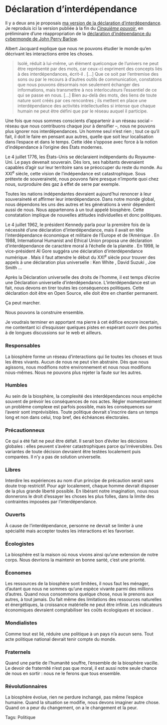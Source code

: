 # Déclaration d&#8217;interdépendance

Il y a deux ans je proposais [ma version de la déclaration d’interdépendance](http://blog.tcrouzet.com/2006/06/27/declaration-d%e2%80%99interdependance/). Je reproduis ici la version publiée à la fin du [*Cinquième pouvoir*](http://blog.tcrouzet.com/le-cinquieme-pouvoir/), en préliminaire d’une réappropriation de la [déclaration d’indépendance du cybermonde de John Perry Barlow](http://www.freescape.eu.org/eclat/1partie/Barlow/barlowtxt.html).<span id="more-2198"></span>

Albert Jacquard explique que nous ne pouvons étudier le monde qu’en décrivant les interactions entre les choses.

> Isolé, réduit à lui-même, un élément quelconque de l’univers ne peut être représenté par des mots, car ceux-ci expriment des concepts liés à des interdépendances, écrit-il . \[…\] Que ce soit par l’entremise des sons ou par le recours à d’autres outils de communication, constatons que nous pouvons désormais non seulement échanger des informations, mais transmettre à nos interlocuteurs l’essentiel de ce qui se passe en nous. \[…\] Bien au-delà des mots, des liens de toute nature sont créés par ces rencontres ; ils mettent en place une interdépendance des activités intellectuelles si intense que chaque humain ne peut être défini que par le réseau auquel il participe.

Une fois que nous sommes conscients d’appartenir à un réseau social – réseau que nous contribuons chaque jour à densifier –, nous ne pouvons plus ignorer nos interdépendances. Un homme seul n’est rien ; tout ce qu’il fait, il doit le faire en pensant aux autres, quelle que soit leur localisation dans l’espace et dans le temps. Cette idée s’oppose avec force à la notion d’indépendance à l’origine des États modernes.

Le 4 juillet 1776, les États-Unis se déclaraient indépendants du Royaume-Uni. Le pays devenait souverain. Dès lors, ses habitants devenaient capables d’agir sur leur territoire sans se préoccuper du reste du monde. Au XXI<sup>e</sup> siècle, cette vision de l’indépendance est catastrophique. Sous prétexte de souveraineté, nous pouvons faire presque n’importe quoi chez nous, surproduire des gaz à effet de serre par exemple.

Toutes les nations indépendantes devraient aujourd’hui renoncer à leur souveraineté et affirmer leur interdépendance. Dans notre monde global, nous dépendons les uns des autres et les générations à venir dépendent aussi de nous. Nous appartenons à un tout appelé biosphère. Cette constatation implique de nouvelles attitudes individuelles et donc politiques.

Le 4 juillet 1962, le président Kennedy parla pour la première fois de la nécessité d’une déclaration d’interdépendance, mais il avait en tête l’interdépendance économique et militaire de l’Europe et de l’Amérique . En 1988, International Humanist and Ethical Union proposa une déclaration d’interdépendance de caractère moral à l’échelle de la planète . En 1998, le vice-président Al Gore suggéra une déclaration d’interdépendance numérique . Mais il faut attendre le début du XXI<sup>e</sup> siècle pour trouver des appels à une déclaration plus universelle : Ken White , David Suzuki , Joe Smith …

Après la Déclaration universelle des droits de l’homme, il est temps d’écrire une Déclaration universelle d’interdépendance. L’interdépendance est un fait, nous devons en tirer toutes les conséquences politiques. Cette déclaration doit être en Open Source, elle doit être en chantier permanent.

Ça peut marcher.

Nous pouvons la construire ensemble.

Je voudrais terminer en apportant ma pierre à cet édifice encore incertain, me contentant ici d’esquisser quelques pistes en espérant ouvrir des portes à de longues discussions sur le web et ailleurs.

### Responsables

La biosphère forme un réseau d’interactions qui lie toutes les choses et tous les êtres vivants. Aucun de nous ne peut s’en abstraire. Dès que nous agissons, nous modifions notre environnement et nous nous modifions nous-mêmes. Nous ne pouvons plus rejeter la faute sur les autres.

### Humbles

Au sein de la biosphère, la complexité des interdépendances nous empêche souvent de prévoir les conséquences de nos actes. Régler momentanément un problème complexe est parfois possible, mais les conséquences sur l’avenir sont imprévisibles. Toute politique devrait s’inscrire dans un temps long et non dans celui, trop bref, des échéances électorales.

### Précautionneux

Ce qui a été fait ne peut être défait. Il serait bon d’éviter les décisions globales : elles peuvent s’avérer catastrophiques parce qu’irréversibles. Des variantes de toute décision devraient être testées localement puis comparées. Il n’y a pas de solution universelle.

### Libres

Interdire les expériences au nom d’un principe de précaution serait sans doute trop restrictif. Pour agir localement, chaque homme devrait disposer de la plus grande liberté possible. En libérant notre imagination, nous nous donnerons le droit d’essayer les choses les plus folles, dans la limite des contraintes imposées par l’interdépendance.

### Ouverts

À cause de l’interdépendance, personne ne devrait se limiter à une spécialité mais accepter toutes les interactions et les favoriser.

### Écologistes

La biosphère est la maison où nous vivons ainsi qu’une extension de notre corps. Nous devrions la maintenir en bonne santé, c’est une priorité.

### Économes

Les ressources de la biosphère sont limitées, il nous faut les ménager, d’autant que nous ne sommes qu’une espèce vivante parmi des millions d’autres. Quand nous consommons quelque chose, nous le prenons aux autres, à tout jamais. Du fait même des limitations des ressources naturelles et énergétiques, la croissance matérielle ne peut être infinie. Les indicateurs économiques devraient comptabiliser les coûts écologiques et sociaux .

### Mondialistes

Comme tout est lié, réduire une politique à un pays n’a aucun sens. Tout acte politique national devrait tenir compte du monde.

### Fraternels

Quand une partie de l’humanité souffre, l’ensemble de la biosphère vacille. Le devoir de fraternité n’est pas que moral, il est aussi notre seule chance de nous en sortir : nous ne le ferons que tous ensemble.

### Révolutionnaires

La biosphère évolue, rien ne perdure inchangé, pas même l’espèce humaine. Quand la situation se modifie, nous devons imaginer autre chose. Quand on a peur du changement, on a le changement et la peur.

Tags: Politique